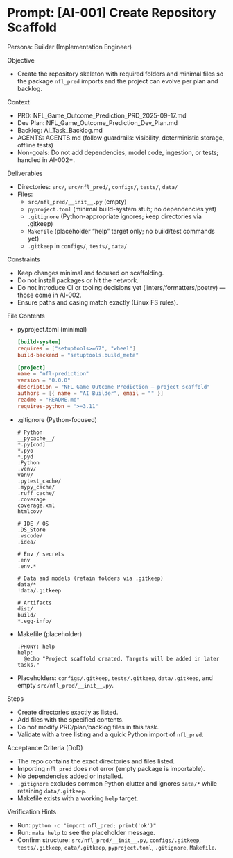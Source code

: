 # Prompt: [AI-001] Create Repository Scaffold

Persona: Builder (Implementation Engineer)

Objective
- Create the repository skeleton with required folders and minimal files so the package `nfl_pred` imports and the project can evolve per plan and backlog.

Context
- PRD: NFL_Game_Outcome_Prediction_PRD_2025-09-17.md
- Dev Plan: NFL_Game_Outcome_Prediction_Dev_Plan.md
- Backlog: AI_Task_Backlog.md
- AGENTS: AGENTS.md (follow guardrails: visibility, deterministic storage, offline tests)
- Non-goals: Do not add dependencies, model code, ingestion, or tests; handled in AI-002+.

Deliverables
- Directories: `src/`, `src/nfl_pred/`, `configs/`, `tests/`, `data/`
- Files:
  - `src/nfl_pred/__init__.py` (empty)
  - `pyproject.toml` (minimal build-system stub; no dependencies yet)
  - `.gitignore` (Python-appropriate ignores; keep directories via .gitkeep)
  - `Makefile` (placeholder “help” target only; no build/test commands yet)
  - `.gitkeep` in `configs/`, `tests/`, `data/`

Constraints
- Keep changes minimal and focused on scaffolding.
- Do not install packages or hit the network.
- Do not introduce CI or tooling decisions yet (linters/formatters/poetry) — those come in AI-002.
- Ensure paths and casing match exactly (Linux FS rules).

File Contents
- pyproject.toml (minimal)
  ```toml
  [build-system]
  requires = ["setuptools>=67", "wheel"]
  build-backend = "setuptools.build_meta"

  [project]
  name = "nfl-prediction"
  version = "0.0.0"
  description = "NFL Game Outcome Prediction — project scaffold"
  authors = [{ name = "AI Builder", email = "" }]
  readme = "README.md"
  requires-python = ">=3.11"
  ```
- .gitignore (Python-focused)
  ```gitignore
  # Python
  __pycache__/
  *.py[cod]
  *.pyo
  *.pyd
  .Python
  .venv/
  venv/
  .pytest_cache/
  .mypy_cache/
  .ruff_cache/
  .coverage
  coverage.xml
  htmlcov/

  # IDE / OS
  .DS_Store
  .vscode/
  .idea/

  # Env / secrets
  .env
  .env.*

  # Data and models (retain folders via .gitkeep)
  data/*
  !data/.gitkeep

  # Artifacts
  dist/
  build/
  *.egg-info/
  ```
- Makefile (placeholder)
  ```make
  .PHONY: help
  help:
  	@echo "Project scaffold created. Targets will be added in later tasks."
  ```
- Placeholders: `configs/.gitkeep`, `tests/.gitkeep`, `data/.gitkeep`, and empty `src/nfl_pred/__init__.py`.

Steps
- Create directories exactly as listed.
- Add files with the specified contents.
- Do not modify PRD/plan/backlog files in this task.
- Validate with a tree listing and a quick Python import of `nfl_pred`.

Acceptance Criteria (DoD)
- The repo contains the exact directories and files listed.
- Importing `nfl_pred` does not error (empty package is importable).
- No dependencies added or installed.
- `.gitignore` excludes common Python clutter and ignores `data/*` while retaining `data/.gitkeep`.
- Makefile exists with a working `help` target.

Verification Hints
- Run: `python -c "import nfl_pred; print('ok')"`
- Run: `make help` to see the placeholder message.
- Confirm structure: `src/nfl_pred/__init__.py`, `configs/.gitkeep`, `tests/.gitkeep`, `data/.gitkeep`, `pyproject.toml`, `.gitignore`, `Makefile`.

